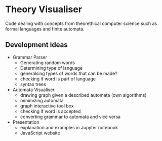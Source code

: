 # Theory Visualiser
Code dealing with concepts from theorethical computer science such as formal languages and finite automata.

## Development ideas
- Grammar Parser
  - Generating random words 
  - Determining type of language
  - generalsing types of words that can be made?
  - checking if word is part of language
  - syntax trees
- Automata Visualiser
  - drawing graph given a described automata (own algorithms)
  - minimizing automata
  - graph interactive tool box
  - checking if word is accepted
  - converting grammar to automata and vice versa
- Presentation
  - explanation and examples in Jupyter notebook
  - JavaScript website
